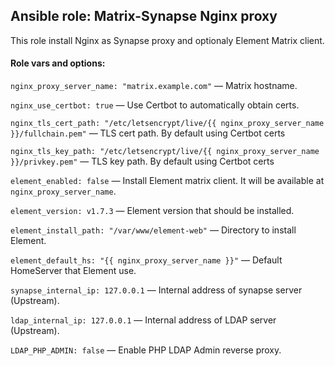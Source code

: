 
## Ansible role: Matrix-Synapse Nginx proxy
This role install Nginx as Synapse proxy and optionaly Element Matrix client.

#### Role vars and options:

`nginx_proxy_server_name: "matrix.example.com"` — Matrix hostname.

`nginx_use_certbot: true` — Use Certbot to automatically obtain certs.

`nginx_tls_cert_path: "/etc/letsencrypt/live/{{ nginx_proxy_server_name }}/fullchain.pem"` — TLS cert path. By default using Certbot certs

`nginx_tls_key_path: "/etc/letsencrypt/live/{{ nginx_proxy_server_name }}/privkey.pem"` — TLS key path. By default using Certbot certs

`element_enabled: false` — Install Element matrix client. It will be available at `nginx_proxy_server_name`.

`element_version: v1.7.3` — Element version that should be installed.

`element_install_path: "/var/www/element-web"` — Directory to install Element.

`element_default_hs: "{{ nginx_proxy_server_name }}"` — Default HomeServer that Element use.

`synapse_internal_ip: 127.0.0.1` — Internal address of synapse server (Upstream).

`ldap_internal_ip: 127.0.0.1` — Internal address of LDAP server (Upstream).

`LDAP_PHP_ADMIN: false` — Enable PHP LDAP Admin reverse proxy.
